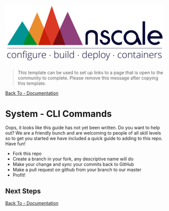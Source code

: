
![nscale](../_imgs/logo.png)

> This template can be used to set up links to a page that is open to the community
> to complete. Please remove this message after copying this template.

[Back To - Documentation](../README.md)

# System - CLI Commands
   
Oops, it looks like this guide has not yet been written. Do you want to help out? We are
a friendly bunch and are welcoming to people of all skill levels so to get you started we have
included a quick guide to adding to this repo. Have fun!

* Fork this repo
* Create a branch in your fork, any descriptive name will do
* Make your change and sync your commits back to GitHub
* Make a pull request on github from your branch to our master
* Profit!

## Next Steps

[Back To - Documentation](../README.md)
